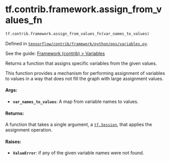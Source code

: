 <div itemscope itemtype="http://developers.google.com/ReferenceObject">
<meta itemprop="name" content="tf.contrib.framework.assign_from_values_fn" />
</div>

# tf.contrib.framework.assign_from_values_fn

``` python
tf.contrib.framework.assign_from_values_fn(var_names_to_values)
```



Defined in [`tensorflow/contrib/framework/python/ops/variables.py`](https://www.tensorflow.org/code/tensorflow/contrib/framework/python/ops/variables.py).

See the guide: [Framework (contrib) > Variables](../../../../../api_guides/python/contrib.framework.md#Variables)

Returns a function that assigns specific variables from the given values.

This function provides a mechanism for performing assignment of variables
to values in a way that does not fill the graph with large assignment values.

#### Args:

* <b>`var_names_to_values`</b>: A map from variable names to values.


#### Returns:

A function that takes a single argument, a <a href="../../../tf/Session.md"><code>tf.Session</code></a>, that applies the
assignment operation.


#### Raises:

* <b>`ValueError`</b>: if any of the given variable names were not found.
